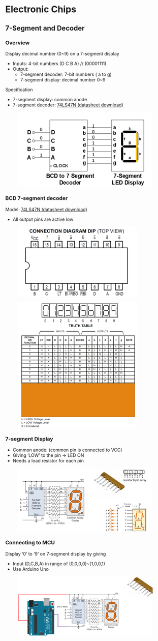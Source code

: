 # Electronic Chips

## 7-Segment and Decoder

### Overview

Display decimal number (0\~9) on a 7-segment display

* Inputs: 4-bit numbers (D C B A) // (00001111)
* Output:
  * 7-segment decoder: 7-bit numbers ( a to g)
  * 7-segment display: decimal number 0\~9

Specification

* 7-segment display: common anode
* 7-segment decoder: [74LS47N (datasheet download)](https://pdf1.alldatasheet.com/datasheet-pdf/download/5724/MOTOROLA/SN74LS47N.html)

<figure><img src="../../.gitbook/assets/image (1) (1) (1).png" alt=""><figcaption></figcaption></figure>

### BCD 7-segment decoder

Model: [74LS47N (datasheet download)](https://pdf1.alldatasheet.com/datasheet-pdf/download/5724/MOTOROLA/SN74LS47N.html)

* All output pins are active low

<figure><img src="../../.gitbook/assets/image (1) (1) (1) (1).png" alt="" width="375"><figcaption></figcaption></figure>

<figure><img src="../../.gitbook/assets/image (2) (1).png" alt="" width="375"><figcaption></figcaption></figure>

### 7-segment Display

* Common anode: (common pin is connected to VCC)
* Giving ‘LOW’ to the pin -> LED ON
* Needs a load resistor for each pin

<figure><img src="../../.gitbook/assets/image (3).png" alt=""><figcaption></figcaption></figure>

### Connecting to MCU

Display ‘0’ to ‘9’ on 7-segment display by giving

* Input (D,C,B,A) in range of (0,0,0,0)\~(1,0,0,1)
* Use Arduino Uno

<figure><img src="../../.gitbook/assets/image (4).png" alt=""><figcaption></figcaption></figure>
